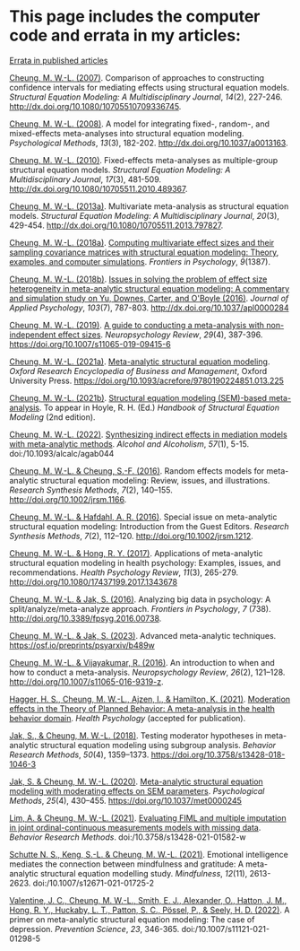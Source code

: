 # This page includes the computer code and errata in my articles:

[Errata in published articles](./errata/errata.pdf)


[Cheung, M. W.-L. (2007)](https://github.com/mikewlcheung/code-in-articles/blob/master/Cheung%202007). Comparison of approaches to constructing confidence intervals for mediating effects using structural equation models. *Structural Equation Modeling: A Multidisciplinary Journal*, *14*(2), 227-246.
http://dx.doi.org/10.1080/10705510709336745.

[Cheung, M. W.-L. (2008)](https://github.com/mikewlcheung/code-in-articles/blob/master/Cheung%202008). A model for integrating fixed-, random-, and mixed-effects meta-analyses into structural equation modeling. *Psychological Methods*, *13*(3), 182-202. http://dx.doi.org/10.1037/a0013163.

[Cheung, M. W.-L. (2010)](https://github.com/mikewlcheung/code-in-articles/blob/master/Cheung%202010). Fixed-effects meta-analyses as multiple-group structural equation models. *Structural Equation Modeling: A Multidisciplinary Journal*, *17*(3), 481-509. http://dx.doi.org/10.1080/10705511.2010.489367.

[Cheung, M. W.-L. (2013a)](https://github.com/mikewlcheung/code-in-articles/blob/master/Cheung%202013a). Multivariate meta-analysis as structural equation models. *Structural Equation Modeling: A Multidisciplinary Journal*, *20*(3),  429-454. http://dx.doi.org/10.1080/10705511.2013.797827.

[Cheung, M. W.-L. (2018a)](https://github.com/mikewlcheung/code-in-articles/blob/master/Cheung%202018a). [Computing multivariate effect sizes and their sampling covariance matrices with structural equation modeling: Theory, examples, and computer simulations](https://doi.org/10.3389/fpsyg.2018.01387). *Frontiers in Psychology*, *9*(1387).

[Cheung, M. W.-L. (2018b)](https://github.com/mikewlcheung/code-in-articles/blob/master/Cheung%202018b). [Issues in solving the problem of effect size heterogeneity in meta-analytic structural equation modeling: A commentary and simulation study on Yu, Downes, Carter, and O'Boyle (2016)](https://psyarxiv.com/37p2z/). *Journal of Applied Psychology*, *103*(7), 787-803. http://dx.doi.org/10.1037/apl0000284

[Cheung, M. W.-L. (2019)](https://github.com/mikewlcheung/code-in-articles/blob/master/Cheung%202019). [A guide to conducting a meta-analysis with non-independent effect sizes](https://psyarxiv.com/5p7dj/). *Neuropsychology Review*, *29*(4), 387-396. https://doi.org/10.1007/s11065-019-09415-6

[Cheung, M. W.-L. (2021a)](https://github.com/mikewlcheung/code-in-articles/blob/master/Cheung%202021a). [Meta-analytic structural equation modeling](https://doi.org/10.31234/osf.io/epsqt). *Oxford Research Encyclopedia of Business and Management*, Oxford University Press. https://doi.org/10.1093/acrefore/9780190224851.013.225

[Cheung, M. W.-L. (2021b)](https://github.com/mikewlcheung/code-in-articles/blob/master/Cheung%202021b). [Structural equation modeling (SEM)-based meta-analysis](https://psyarxiv.com/93nfr/). To appear in Hoyle, R. H. (Ed.) *Handbook of Structural Equation Modeling* (2nd edition).

[Cheung, M. W.-L. (2022)](https://github.com/mikewlcheung/code-in-articles/blob/master/Cheung%202022). [Synthesizing indirect effects in mediation models with meta-analytic methods](https://doi.org/10.31234/osf.io/df6jp). *Alcohol and Alcoholism*, *57*(1), 5-15. doi:/10.1093/alcalc/agab044

[Cheung, M. W.-L. & Cheung, S.-F. (2016)](https://github.com/mikewlcheung/code-in-articles/blob/master/Cheung%20and%20Cheung%202016). Random effects models for meta-analytic structural equation modeling: Review, issues, and illustrations. *Research Synthesis Methods*, *7*(2), 140–155. http://doi.org/10.1002/jrsm.1166.

[Cheung, M. W.-L. & Hafdahl, A. R. (2016)](https://github.com/mikewlcheung/code-in-articles/blob/master/Cheung%20and%20Hafdahl%202016). Special issue on meta-analytic structural equation modeling: Introduction from the Guest Editors. *Research Synthesis Methods*, *7*(2), 112–120. http://doi.org/10.1002/jrsm.1212.

[Cheung, M. W.-L. & Hong, R. Y. (2017)](https://github.com/mikewlcheung/code-in-articles/blob/master/Cheung%20and%20Hong%202017). Applications of meta-analytic structural equation modeling in health psychology: Examples, issues, and recommendations. *Health Psychology Review*, *11*(3), 265-279. http://doi.org/10.1080/17437199.2017.1343678

[Cheung, M. W.-L. & Jak, S. (2016)](https://github.com/mikewlcheung/code-in-articles/blob/master/Cheung%20and%20Jak%202016). Analyzing big data in psychology: A split/analyze/meta-analyze approach. *Frontiers in Psychology*, *7* (738). http://doi.org/10.3389/fpsyg.2016.00738.

[Cheung, M. W.-L. & Jak, S. (2023)](https://github.com/mikewlcheung/code-in-articles/blob/master/Cheung%20and%20Jak%202023). Advanced meta-analytic techniques. https://osf.io/preprints/psyarxiv/b489w

[Cheung, M. W.-L. & Vijayakumar, R. (2016)](https://github.com/mikewlcheung/code-in-articles/blob/master/Cheung%20and%20Vijayakumar%202016). An introduction to when and how to conduct a meta-analysis. *Neuropsychology Review*, *26*(2), 121–128. http://doi.org/10.1007/s11065-016-9319-z.

[Hagger, H. S., Cheung, M. W.-L., Ajzen, I., & Hamilton, K. (2021)](https://osf.io/3w2k7/files/). [Moderation effects in the Theory of Planned Behavior: A meta-analysis in the health behavior domain](https://osf.io/yg3ms). *Health Psychology* (accepted for publication).

[Jak, S., & Cheung, M. W.-L. (2018)](https://github.com/mikewlcheung/code-in-articles/blob/master/Jak%20and%20Cheung%202018). Testing moderator hypotheses in meta-analytic structural equation modeling using subgroup analysis. *Behavior Research Methods*, *50*(4), 1359–1373. https://doi.org/10.3758/s13428-018-1046-3

[Jak, S. & Cheung, M. W.-L. (2020)](https://github.com/mikewlcheung/code-in-articles/blob/master/Jak%20and%20Cheung%202020). [Meta-analytic structural equation modeling with moderating effects on SEM parameters](https://psyarxiv.com/ce85j/). *Psychological Methods*, *25*(4), 430–455. https://doi.org/10.1037/met0000245 

[Lim, A. & Cheung, M. W.-L. (2021)](https://github.com/Aaron0696/FIML_MI_JOC_MISSINGDATA). [Evaluating FIML and multiple imputation in joint ordinal-continuous measurements models with missing data](https://doi.org/10.31234/osf.io/j3b2t). *Behavior Research Methods*. doi:/10.3758/s13428-021-01582-w

[Schutte N. S., Keng, S.-L. & Cheung, M. W.-L. (2021)](https://github.com/mikewlcheung/code-in-articles/blob/master/Schutte%20Keng%20and%20Cheung%202021). Emotional intelligence mediates the connection between mindfulness and gratitude: A meta-analytic structural equation modelling study. *Mindfulness*, *12*(11), 2613-2623. doi:/10.1007/s12671-021-01725-2

[Valentine, J. C., Cheung, M. W.-L., Smith, E. J., Alexander, O., Hatton, J. M., Hong, R. Y., Huckaby, L. T., Patton, S. C., Pössel, P., & Seely, H. D. (2022)](https://github.com/jeffreycvalentine/masem-prevention_science). A primer on meta-analytic structural equation modeling: The case of depression. *Prevention Science*, *23*, 346-365. doi:/10.1007/s11121-021-01298-5
